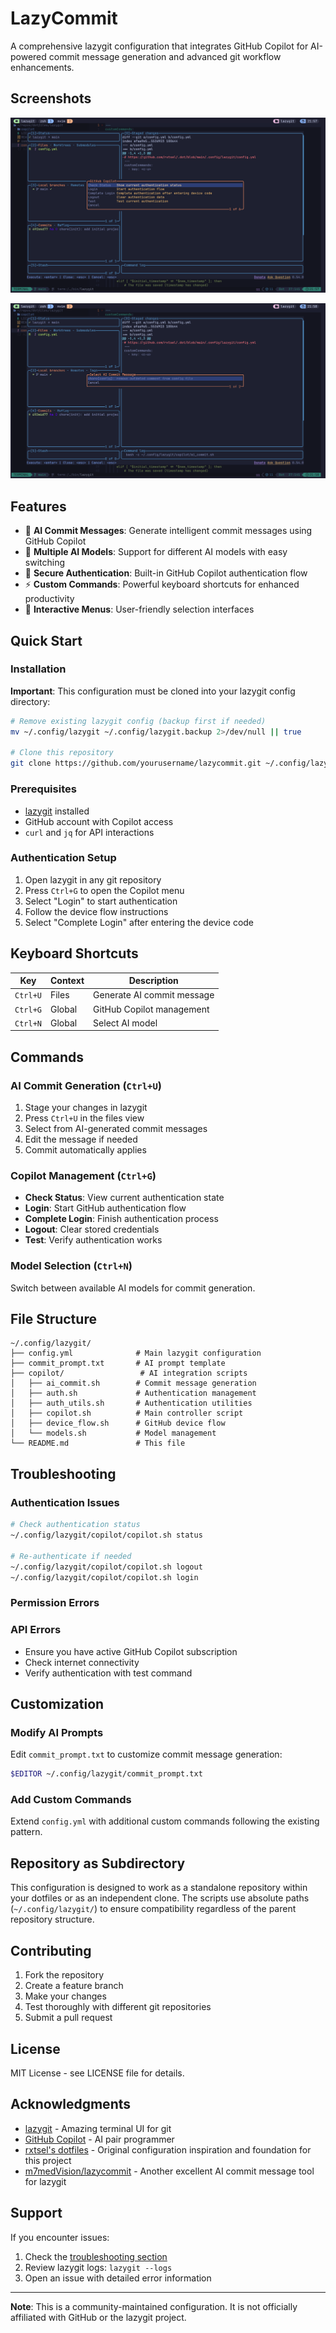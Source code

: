 # LazyCommit

A comprehensive lazygit configuration that integrates GitHub Copilot for AI-powered commit message generation and advanced git workflow enhancements.

## Screenshots

![LazyCommit Overview](images/lazycommit.png)

![AI Commit Generation](images/lazycommit-commit.png)

## Features

- 🤖 **AI Commit Messages**: Generate intelligent commit messages using GitHub Copilot
- 🎯 **Multiple AI Models**: Support for different AI models with easy switching
- 🔐 **Secure Authentication**: Built-in GitHub Copilot authentication flow
- ⚡ **Custom Commands**: Powerful keyboard shortcuts for enhanced productivity
- 🎨 **Interactive Menus**: User-friendly selection interfaces

## Quick Start

### Installation

**Important**: This configuration must be cloned into your lazygit config directory:

```bash
# Remove existing lazygit config (backup first if needed)
mv ~/.config/lazygit ~/.config/lazygit.backup 2>/dev/null || true

# Clone this repository
git clone https://github.com/yourusername/lazycommit.git ~/.config/lazygit
```

### Prerequisites

- [lazygit](https://github.com/jesseduffield/lazygit) installed
- GitHub account with Copilot access
- `curl` and `jq` for API interactions

### Authentication Setup

1. Open lazygit in any git repository
2. Press `Ctrl+G` to open the Copilot menu
3. Select "Login" to start authentication
4. Follow the device flow instructions
5. Select "Complete Login" after entering the device code

## Keyboard Shortcuts

| Key | Context | Description |
|-----|---------|-------------|
| `Ctrl+U` | Files | Generate AI commit message |
| `Ctrl+G` | Global | GitHub Copilot management |
| `Ctrl+N` | Global | Select AI model |

## Commands

### AI Commit Generation (`Ctrl+U`)

1. Stage your changes in lazygit
2. Press `Ctrl+U` in the files view
3. Select from AI-generated commit messages
4. Edit the message if needed
5. Commit automatically applies

### Copilot Management (`Ctrl+G`)

- **Check Status**: View current authentication state
- **Login**: Start GitHub authentication flow
- **Complete Login**: Finish authentication process
- **Logout**: Clear stored credentials
- **Test**: Verify authentication works

### Model Selection (`Ctrl+N`)

Switch between available AI models for commit generation.

## File Structure

```
~/.config/lazygit/
├── config.yml              # Main lazygit configuration
├── commit_prompt.txt       # AI prompt template
├── copilot/                 # AI integration scripts
│   ├── ai_commit.sh        # Commit message generation
│   ├── auth.sh             # Authentication management
│   ├── auth_utils.sh       # Authentication utilities
│   ├── copilot.sh          # Main controller script
│   ├── device_flow.sh      # GitHub device flow
│   └── models.sh           # Model management
└── README.md               # This file
```

## Troubleshooting

### Authentication Issues

```bash
# Check authentication status
~/.config/lazygit/copilot/copilot.sh status

# Re-authenticate if needed
~/.config/lazygit/copilot/copilot.sh logout
~/.config/lazygit/copilot/copilot.sh login
```

### Permission Errors

### API Errors

- Ensure you have active GitHub Copilot subscription
- Check internet connectivity
- Verify authentication with test command

## Customization

### Modify AI Prompts

Edit `commit_prompt.txt` to customize commit message generation:

```bash
$EDITOR ~/.config/lazygit/commit_prompt.txt
```

### Add Custom Commands

Extend `config.yml` with additional custom commands following the existing pattern.

## Repository as Subdirectory

This configuration is designed to work as a standalone repository within your dotfiles or as an independent clone. The scripts use absolute paths (`~/.config/lazygit/`) to ensure compatibility regardless of the parent repository structure.

## Contributing

1. Fork the repository
2. Create a feature branch
3. Make your changes
4. Test thoroughly with different git repositories
5. Submit a pull request

## License

MIT License - see LICENSE file for details.

## Acknowledgments

- [lazygit](https://github.com/jesseduffield/lazygit) - Amazing terminal UI for git
- [GitHub Copilot](https://github.com/features/copilot) - AI pair programmer  
- [rxtsel's dotfiles](https://github.com/rxtsel/.dot) - Original configuration inspiration and foundation for this project
- [m7medVision/lazycommit](https://github.com/m7medVision/lazycommit) - Another excellent AI commit message tool for lazygit

## Support

If you encounter issues:

1. Check the [troubleshooting section](#troubleshooting)
2. Review lazygit logs: `lazygit --logs`
3. Open an issue with detailed error information

---

**Note**: This is a community-maintained configuration. It is not officially affiliated with GitHub or the lazygit project.

